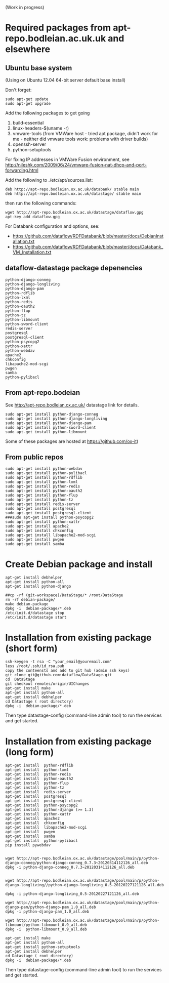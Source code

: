 (Work in progress)

# Required packages from apt-repo.bodleian.ac.uk.uk and elsewhere

## Ubuntu base system

(Using on Ubuntu 12.04 64-bit server default base install)

Don't forget:

    sudo apt-get update
    sudo apt-get upgrade

Add the following packages to get going

1. build-essential 
2. linux-headers-$(uname -r)
3. vmware-tools (from VMWare host - tried apt package, didn't work for me - neither did vmware tools work: problems with driver builds)
4. openssh-server
5. python-setuptools

For fixing IP addresses in VMWare Fusion environment, see http://nileshk.com/2009/06/24/vmware-fusion-nat-dhcp-and-port-forwarding.html

Add the following to ./etc/apt/sources.list:

    deb http://apt-repo.bodleian.ox.ac.uk/databank/ stable main
    deb http://apt-repo.bodleian.ox.ac.uk/datastage/ stable main

then run the following commands:

    wget http://apt-repo.bodleian.ox.ac.uk/datastage/dataflow.gpg
    apt-key add dataflow.gpg


For Databank configuration and options, see:
* https://github.com/dataflow/RDFDatabank/blob/master/docs/DebianInstallation.txt
* https://github.com/dataflow/RDFDatabank/blob/master/docs/Databank_VM_Installation.txt

## dataflow-datastage package depenencies

    python-django-conneg
    python-django-longliving
    python-django-pam
    python-rdflib
    python-lxml
    python-redis
    python-oauth2
    python-flup
    python-tz
    python-libmount
    python-sword-client
    redis-server
    postgresql
    postgresql-client
    python-psycopg2
    python-xattr
    python-webdav
    apache2
    chkconfig
    libapache2-mod-scgi
    pwgen
    samba
    python-pylibacl

## From apt-repo.bodeian

See http://apt-repo.bodleian.ox.ac.uk/ datastage link for details.

    sudo apt-get install python-django-conneg
    sudo apt-get install python-django-longliving
    sudo apt-get install python-django-pam
    sudo apt-get install python-sword-client
    sudo apt-get install python-libmount

Some of these packages are hosted at https://github.com/ox-it)

## From public repos

    sudo apt-get install python-webdav
    sudo apt-get install python-pylibacl
    sudo apt-get install python-rdflib
    sudo apt-get install python-lxml
    sudo apt-get install python-redis
    sudo apt-get install python-oauth2
    sudo apt-get install python-flup
    sudo apt-get install python-tz
    sudo apt-get install redis-server
    sudo apt-get install postgresql
    sudo apt-get install postgresql-client
    ###sudo apt-get install python-psycopg2
    sudo apt-get install python-xattr
    sudo apt-get install apache2
    sudo apt-get install chkconfig
    sudo apt-get install libapache2-mod-scgi
    sudo apt-get install pwgen
    sudo apt-get install samba

# Create Debian package and install

    apt-get install debhelper
    apt-get install python-all
    apt-get install python-django

    ##cp -rf (git-workspace)/DataStage/* /root/DataStage
    rm -rf debian-package/
    make debian-package
    dpkg -i  debian-package/*.deb
    /etc/init.d/datastage stop
    /etc/init.d/datastage start


# Installation from existing package (short form)

    ssh-keygen -t rsa -C "your_email@youremail.com"
    less /root/.ssh/id_rsa.pub 
    copy the conteensts and add to git hub (admin ssh keys)
    git clone git@github.com:dataflow/DataStage.git
    cd  DataStage
    git checkout remotes/origin/UIChanges
    apt-get install make
    apt-get install python-all
    apt-get install debhelper
    cd Datastage ( root directory)
    dpkg -i  debian-package/*.deb
 
Then type datastage-config (command-line admin tool)  to run the services and get started.

# Installation from existing package (long form)

    apt-get install  python-rdflib 
    apt-get install  python-lxml 
    apt-get install  python-redis 
    apt-get install  python-oauth2 
    apt-get install  python-flup 
    apt-get install  python-tz 
    apt-get install  redis-server 
    apt-get install  postgresql 
    apt-get install  postgresql-client
    apt-get install  python-psycopg2 
    apt-get install  python-django (>= 1.3) 
    apt-get install  python-xattr 
    apt-get install  apache2
    apt-get install  chkconfig 
    apt-get install  libapache2-mod-scgi 
    apt-get install  pwgen 
    apt-get install  samba 
    apt-get install  python-pylibacl 
    pip install pywebdav


    wget http://apt-repo.bodleian.ox.ac.uk/datastage/pool/main/p/python-django-conneg/python-django-conneg_0.7.3~20120314112126_all.deb
    dpkg -i python-django-conneg_0.7.3~20120314112126_all.deb


    wget http://apt-repo.bodleian.ox.ac.uk/datastage/pool/main/p/python-django-longliving//python-django-longliving_0.5-20120227121126_all.deb

    dpkg -i python-django-longliving_0.5-20120227121126_all.deb

    wget http://apt-repo.bodleian.ox.ac.uk/datastage/pool/main/p/python-django-pam/python-django-pam_1.0_all.deb
    dpkg -i python-django-pam_1.0_all.deb

    wget http://apt-repo.bodleian.ox.ac.uk/datastage/pool/main/p/python-libmount/python-libmount_0.9_all.deb
    dpkg -i  python-libmount_0.9_all.deb

    apt-get install make
    apt-get install python-all
    apt-get install python-setuptools
    apt-get install debhelper
    cd Datastage ( root directory)
    dpkg -i  debian-package/*.deb
 
Then type datastage-config (command-line admin tool)  to run the services and get started.
